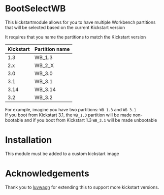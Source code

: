 # BootSelectWB

This kickstartmodule allows for you to have multiple Workbench partitions that will be selected based on the current Kickstart version

It requires that you name the partitions to match the Kickstart version

|Kickstart|Partition name|
|---------|--------------|
|1.3|WB_1.3|
|2.x|WB_2_X|
|3.0|WB_3.0|
|3.1|WB_3.1|
|3.14|WB_3.14|
|3.2|WB_3.2|

For example, imagine you have two partitions: `WB_1.3` and `WB_3.1`  
If you boot from Kickstart 3.1, the `WB_1.3` partition will be made non-bootable and if you boot from Kickstart 1.3 `WB_3.1` will be made unbootable

# Installation

This module must be added to a custom kickstart image

# Acknowledgements
Thank you to [luvwagn](https://github.com/luvwagn) for extending this to support more kickstart versions.
